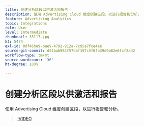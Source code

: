 ```yaml
---
title: 创建分析区段以供激活和报告
description: 使用 Advertising Cloud 维度创建区段，以进行报告和分析。
feature: Advertising Analytics
topic: Integrations
role: User
level: Intermediate
thumbnail: 35117.jpg
kt: 5474
exl-id: 0df46be9-bae9-4792-912a-7c95a7fce4ee
source-git-commit: d24bab984f57dbf197c5f6fb39d0a82e6fcf2ad2
workflow-type: tm+mt
source-wordcount: '36'
ht-degree: 100%

---
```


# 创建分析区段以供激活和报告

使用 Advertising Cloud 维度创建区段，以进行报告和分析。

>[!VIDEO](https://video.tv.adobe.com/v/35117/?quality=12&learn=on)
